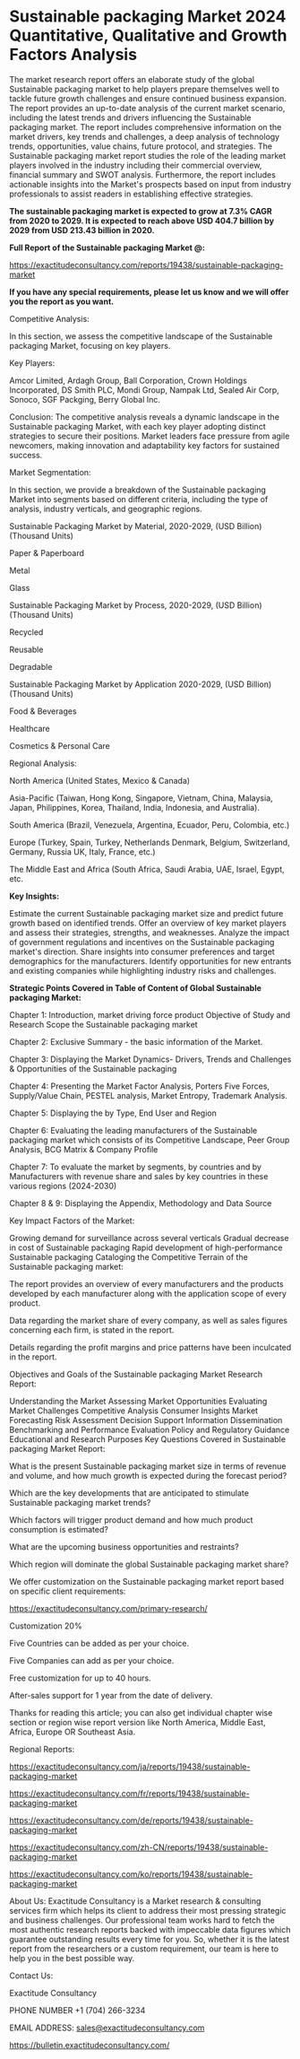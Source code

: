 # Sustainable packaging Market 2024 Quantitative, Qualitative and Growth Factors Analysis

The market research report offers an elaborate study of the global Sustainable packaging market to help players prepare themselves well to tackle future growth challenges and ensure continued business expansion. The report provides an up-to-date analysis of the current market scenario, including the latest trends and drivers influencing the Sustainable packaging market. The report includes comprehensive information on the market drivers, key trends and challenges, a deep analysis of technology trends, opportunities, value chains, future protocol, and strategies. The Sustainable packaging market report studies the role of the leading market players involved in the industry including their commercial overview, financial summary and SWOT analysis. Furthermore, the report includes actionable insights into the Market's prospects based on input from industry professionals to assist readers in establishing effective strategies.

**The sustainable packaging market is expected to grow at 7.3% CAGR from 2020 to 2029. It is expected to reach above USD 404.7 billion by 2029 from USD 213.43 billion in 2020.**

**Full Report of the Sustainable packaging Market @:**

https://exactitudeconsultancy.com/reports/19438/sustainable-packaging-market

**If you have any special requirements, please let us know and we will offer you the report as you want.**

Competitive Analysis:

In this section, we assess the competitive landscape of the Sustainable packaging Market, focusing on key players.

Key Players:

Amcor Limited, Ardagh Group, Ball Corporation, Crown Holdings Incorporated, DS Smith PLC, Mondi Group, Nampak Ltd, Sealed Air Corp, Sonoco, SGF Packging, Berry Global Inc.

Conclusion: The competitive analysis reveals a dynamic landscape in the Sustainable packaging Market, with each key player adopting distinct strategies to secure their positions. Market leaders face pressure from agile newcomers, making innovation and adaptability key factors for sustained success.

Market Segmentation:

In this section, we provide a breakdown of the Sustainable packaging Market into segments based on different criteria, including the type of analysis, industry verticals, and geographic regions.

Sustainable Packaging Market by Material, 2020-2029, (USD Billion) (Thousand Units)

Paper & Paperboard

Metal

Glass

Sustainable Packaging Market by Process, 2020-2029, (USD Billion) (Thousand Units)

Recycled

Reusable

Degradable

Sustainable Packaging Market by Application 2020-2029, (USD Billion) (Thousand Units)

Food & Beverages

Healthcare

Cosmetics & Personal Care

Regional Analysis:

North America (United States, Mexico & Canada)

Asia-Pacific (Taiwan, Hong Kong, Singapore, Vietnam, China, Malaysia, Japan, Philippines, Korea, Thailand, India, Indonesia, and Australia).

South America (Brazil, Venezuela, Argentina, Ecuador, Peru, Colombia, etc.)

Europe (Turkey, Spain, Turkey, Netherlands Denmark, Belgium, Switzerland, Germany, Russia UK, Italy, France, etc.)

The Middle East and Africa (South Africa, Saudi Arabia, UAE, Israel, Egypt, etc.

**Key Insights:**

Estimate the current Sustainable packaging market size and predict future growth based on identified trends.
Offer an overview of key market players and assess their strategies, strengths, and weaknesses.
Analyze the impact of government regulations and incentives on the Sustainable packaging market's direction.
Share insights into consumer preferences and target demographics for the manufacturers.
Identify opportunities for new entrants and existing companies while highlighting industry risks and challenges.

**Strategic Points Covered in Table of Content of Global Sustainable packaging Market:**

Chapter 1: Introduction, market driving force product Objective of Study and Research Scope the Sustainable packaging market

Chapter 2: Exclusive Summary - the basic information of the Market.

Chapter 3: Displaying the Market Dynamics- Drivers, Trends and Challenges & Opportunities of the Sustainable packaging

Chapter 4: Presenting the Market Factor Analysis, Porters Five Forces, Supply/Value Chain, PESTEL analysis, Market Entropy, Trademark Analysis.

Chapter 5: Displaying the by Type, End User and Region

Chapter 6: Evaluating the leading manufacturers of the Sustainable packaging market which consists of its Competitive Landscape, Peer Group Analysis, BCG Matrix & Company Profile

Chapter 7: To evaluate the market by segments, by countries and by Manufacturers with revenue share and sales by key countries in these various regions (2024-2030)

Chapter 8 & 9: Displaying the Appendix, Methodology and Data Source

Key Impact Factors of the Market:

Growing demand for surveillance across several verticals
Gradual decrease in cost of Sustainable packaging
Rapid development of high-performance Sustainable packaging
Cataloging the Competitive Terrain of the Sustainable packaging market:

The report provides an overview of every manufacturers and the products developed by each manufacturer along with the application scope of every product.

Data regarding the market share of every company, as well as sales figures concerning each firm, is stated in the report.

Details regarding the profit margins and price patterns have been inculcated in the report.

Objectives and Goals of the Sustainable packaging Market Research Report:

Understanding the Market
Assessing Market Opportunities
Evaluating Market Challenges
Competitive Analysis
Consumer Insights
Market Forecasting
Risk Assessment
Decision Support
Information Dissemination
Benchmarking and Performance Evaluation
Policy and Regulatory Guidance
Educational and Research Purposes
Key Questions Covered in Sustainable packaging Market Report:

What is the present Sustainable packaging market size in terms of revenue and volume, and how much growth is expected during the forecast period?

Which are the key developments that are anticipated to stimulate Sustainable packaging market trends?

Which factors will trigger product demand and how much product consumption is estimated?

What are the upcoming business opportunities and restraints?

Which region will dominate the global Sustainable packaging market share?

We offer customization on the Sustainable packaging market report based on specific client requirements:

https://exactitudeconsultancy.com/primary-research/

Customization 20%

Five Countries can be added as per your choice.

Five Companies can add as per your choice.

Free customization for up to 40 hours.

After-sales support for 1 year from the date of delivery.

Thanks for reading this article; you can also get individual chapter wise section or region wise report version like North America, Middle East, Africa, Europe OR Southeast Asia.

Regional Reports:

https://exactitudeconsultancy.com/ja/reports/19438/sustainable-packaging-market

https://exactitudeconsultancy.com/fr/reports/19438/sustainable-packaging-market

https://exactitudeconsultancy.com/de/reports/19438/sustainable-packaging-market

https://exactitudeconsultancy.com/zh-CN/reports/19438/sustainable-packaging-market

https://exactitudeconsultancy.com/ko/reports/19438/sustainable-packaging-market

About Us:
Exactitude Consultancy is a Market research & consulting services firm which helps its client to address their most pressing strategic and business challenges. Our professional team works hard to fetch the most authentic research reports backed with impeccable data figures which guarantee outstanding results every time for you. So, whether it is the latest report from the researchers or a custom requirement, our team is here to help you in the best possible way.

Contact Us:

Exactitude Consultancy

PHONE NUMBER +1 (704) 266-3234

EMAIL ADDRESS: sales@exactitudeconsultancy.com

https://bulletin.exactitudeconsultancy.com/
